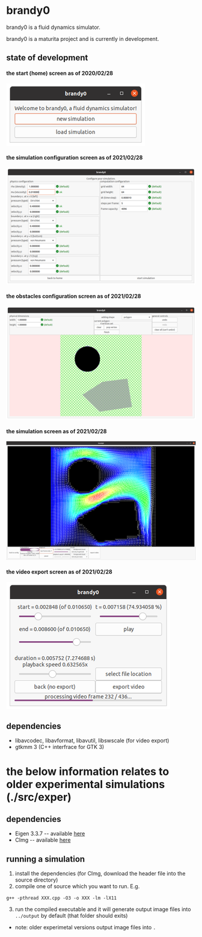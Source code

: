 # brandy0
brandy0 is a fluid dynamics simulator.

brandy0 is a maturita project and is currently in development.

## state of development

#### the start (home) screen as of 2020/02/28
![start screen](./doc/shots/2020-12-04_start_screen.png)

#### the simulation configuration screen as of 2021/02/28
![config screen](./doc/shots/2021-02-28_config_screen.png)

#### the obstacles configuration screen as of 2021/02/28
![obstacles config screen](./doc/shots/2021-02-28_shape_config_screen.png)

#### the simulation screen as of 2021/02/28
![simulation screen](./doc/shots/2021-02-28_simulation_screen.png)

#### the video export screen as of 2021/02/28
![simulation screen](./doc/shots/2021-02-28_video_export_screen.png)

## dependencies
* libavcodec, libavformat, libavutil, libswscale (for video export)
* gtkmm 3 (C++ interfrace for GTK 3)

# the below information relates to older experimental simulations (./src/exper)

## dependencies
* Eigen 3.3.7 -- available [here](https://gitlab.com/libeigen/eigen/-/releases)
* CImg -- available [here](http://cimg.eu/download.shtml)

## running a simulation
1. install the dependencies (for CImg, download the header file into the source directory)
2. compile one of source which you want to run. E.g.
```
g++ -pthread XXX.cpp -O3 -o XXX -lm -lX11
```
3. run the compiled executable and it will generate output image files into `../output` by default (that folder should exits)
* note: older experimetal versions output image files into `.`
